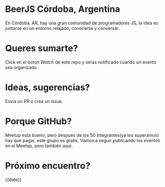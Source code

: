 # BeerJS Córdoba, Argentina
En Córdoba, AR, hay una gran comunidad de programadores JS, la idea es juntarse en un entorno relajado, conocerse y conversar.

# Queres sumarte?
Click en el boton *Watch* de este repo y seras notificado cuando un evento sea organizado.

# Ideas, sugerencias?
Envia un PR o crea un issue.

# Porque GitHub?
Meetup esta bueno, pero despues de los 50 integrantes(ya los superamos) hay que pagar, este grupo es gratis.
Vamos a seguir publicando los eventos en el Meetup, pero también aquí.

# Próximo encuentro?
{{date}}